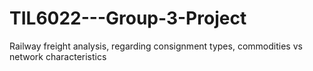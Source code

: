 # TIL6022---Group-3-Project
Railway freight analysis, regarding consignment types, commodities vs network characteristics
